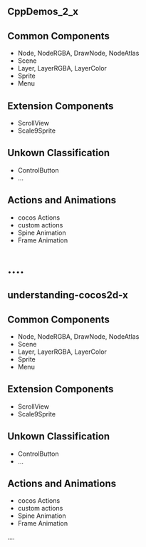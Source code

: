 
CppDemos_2_x
----

## Common Components
- Node, NodeRGBA, DrawNode, NodeAtlas
- Scene
- Layer, LayerRGBA, LayerColor
- Sprite
- Menu

## Extension Components
- ScrollView
- Scale9Sprite

## Unkown Classification
- ControlButton
- ...

## Actions and Animations
- cocos Actions
- custom actions
- Spine Animation
- Frame Animation


....
=======
understanding-cocos2d-x
----

## Common Components
- Node, NodeRGBA, DrawNode, NodeAtlas
- Scene
- Layer, LayerRGBA, LayerColor
- Sprite
- Menu

## Extension Components
- ScrollView
- Scale9Sprite

## Unkown Classification
- ControlButton
- ...

## Actions and Animations
- cocos Actions
- custom actions
- Spine Animation
- Frame Animation


....

